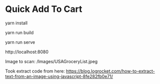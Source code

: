# Quick Add To Cart

yarn install

yarn run build

yarn run serve

http://localhost:8080

Image to scan: /Images/USAGroceryList.jpeg

Took extract code from here: https://blog.logrocket.com/how-to-extract-text-from-an-image-using-javascript-8fe282fb0e71/
